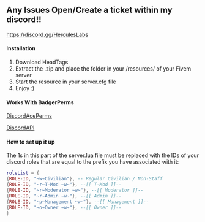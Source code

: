 ## Any Issues Open/Create a ticket within my discord!!
https://discord.gg/HerculesLabs

#### Installation
1. Download HeadTags 
2. Extract the .zip and place the folder in your /resources/ of your Fivem server
3. Start the resource in your server.cfg file
4. Enjoy :)

#### Works With BadgerPerms
[DiscordAcePerms](https://github.com/JaredScar/DiscordAcePerms)

[DiscordAPI](https://github.com/JaredScar/Badger_Discord_API)


#### How to set up it up
The 1s in this part of the server.lua file must be replaced with the IDs of your discord roles that are equal to the prefix you have associated with it:
```lua
roleList = {
{ROLE-ID, "~w~Civilian"}, -- Regular Civilian / Non-Staff
{ROLE-ID, "~r~T-Mod ~w~"}, --[[ T-Mod ]]-- 
{ROLE-ID, "~r~Moderator ~w~"}, --[[ Moderator ]]--
{ROLE-ID, "~r~Admin ~w~"}, --[[ Admin ]]--
{ROLE-ID, "~p~Management ~w~"}, --[[ Management ]]--
{ROLE-ID, "~o~Owner ~w~"}, --[[ Owner ]]--
}
